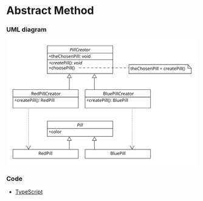 # Abstract Method

### UML diagram
![abstract method](/img/abstract-method.svg)

### Code
 - [TypeScript](abstract-method.ts)

